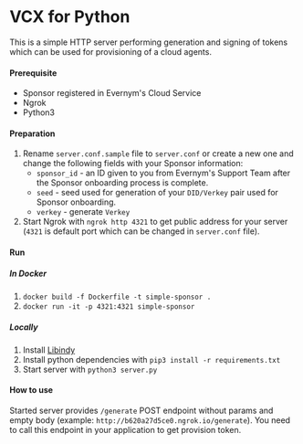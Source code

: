 # VCX for Python

This is a simple HTTP server performing generation and signing of tokens which can be used for provisioning of a cloud agents.

#### Prerequisite

- Sponsor registered in Evernym's Cloud Service
- Ngrok
- Python3

#### Preparation

1. Rename `server.conf.sample` file to `server.conf` or create a new one and change the following fields with your Sponsor information:
    * `sponsor_id` - an ID given to you from Evernym's Support Team after the Sponsor onboarding process is complete.
    * `seed` - seed used for generation of your `DID/Verkey` pair used for Sponsor onboarding.
    * `verkey` - generate `Verkey`
1. Start Ngrok with `ngrok http 4321` to get public address for your server (`4321` is default port which can be changed in `server.conf` file).

#### Run

##### In Docker

1. `docker build -f Dockerfile -t simple-sponsor .`
1. `docker run -it -p 4321:4321 simple-sponsor`

##### Locally

1. Install [Libindy](https://github.com/hyperledger/indy-sdk#installing-the-sdk)
1. Install python dependencies with `pip3 install -r requirements.txt`
1. Start server with `python3 server.py`

#### How to use

Started server provides `/generate` POST endpoint without params and empty body (example: `http://b620a27d5ce0.ngrok.io/generate`).
You need to call this endpoint in your application to get provision token.
